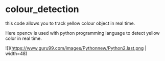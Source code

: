 # colour_detection
this code allows you to track yellow colour object in real time.

Here opencv is used with python programming language to detect yellow color in real time. 

![](https://www.guru99.com/images/Pythonnew/Python2.last.png | width=48)
